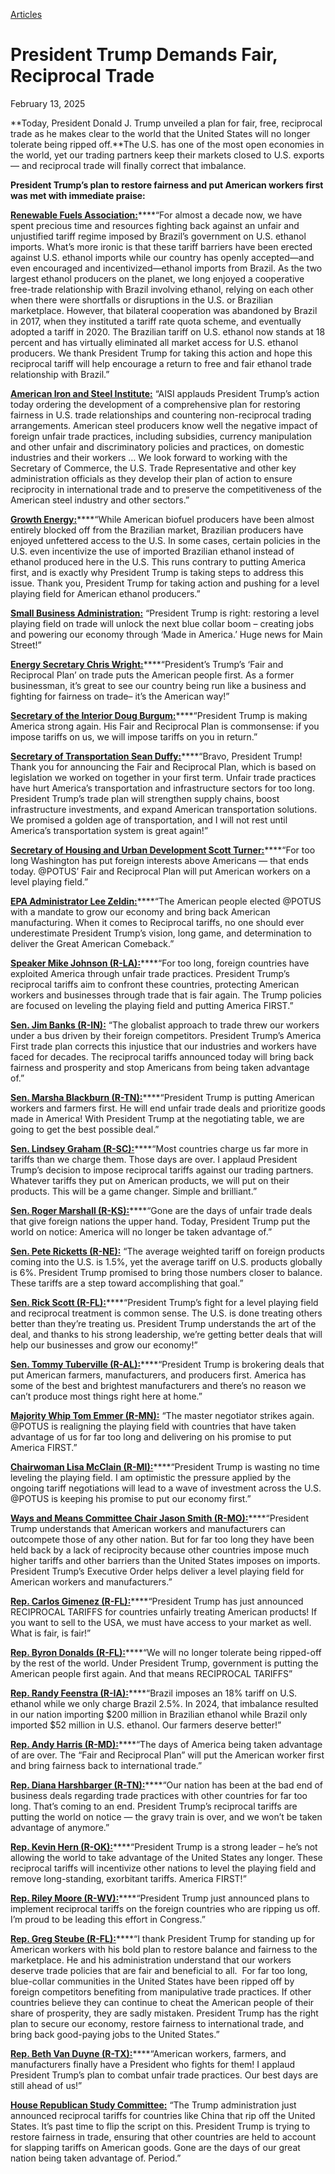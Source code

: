 [Articles](https://www.whitehouse.gov/articles/)

# 					President Trump Demands Fair, Reciprocal Trade				

February 13, 2025

**Today, President Donald J. Trump unveiled a plan for fair, free, reciprocal trade as he makes clear to the world that the United States will no longer tolerate being ripped off.**The U.S. has one of the most open economies in the world, yet our trading partners keep their markets closed to U.S. exports — and reciprocal trade will finally correct that imbalance.

**President Trump’s plan to restore fairness and put American workers first was met with immediate praise:**

[**Renewable Fuels Association:**](https://ethanolrfa.org/media-and-news/category/news-releases/article/2025/02/rfa-thanks-president-trump-for-taking-action-to-counter-brazil-ethanol-tariff)****“For almost a decade now, we have spent precious time and resources fighting back against an unfair and unjustified tariff regime imposed by Brazil’s government on U.S. ethanol imports. What’s more ironic is that these tariff barriers have been erected against U.S. ethanol imports while our country has openly accepted—and even encouraged and incentivized—ethanol imports from Brazil. As the two largest ethanol producers on the planet, we long enjoyed a cooperative free-trade relationship with Brazil involving ethanol, relying on each other when there were shortfalls or disruptions in the U.S. or Brazilian marketplace. However, that bilateral cooperation was abandoned by Brazil in 2017, when they instituted a tariff rate quota scheme, and eventually adopted a tariff in 2020. The Brazilian tariff on U.S. ethanol now stands at 18 percent and has virtually eliminated all market access for U.S. ethanol producers. We thank President Trump for taking this action and hope this reciprocal tariff will help encourage a return to free and fair ethanol trade relationship with Brazil.”

[**American Iron and Steel Institute:**](https://www.steel.org/2025/02/aisi-statement-on-president-trumps-memo-on-reciprocal-trade/) “AISI applauds President Trump’s action today ordering the development of a comprehensive plan for restoring fairness in U.S. trade relationships and countering non-reciprocal trading arrangements. American steel producers know well the negative impact of foreign unfair trade practices, including subsidies, currency manipulation and other unfair and discriminatory policies and practices, on domestic industries and their workers … We look forward to working with the Secretary of Commerce, the U.S. Trade Representative and other key administration officials as they develop their plan of action to ensure reciprocity in international trade and to preserve the competitiveness of the American steel industry and other sectors.”

[**Growth Energy:**](https://growthenergy.org/2025/02/13/brazilian-trade-barriers/)****“While American biofuel producers have been almost entirely blocked off from the Brazilian market, Brazilian producers have enjoyed unfettered access to the U.S. In some cases, certain policies in the U.S. even incentivize the use of imported Brazilian ethanol instead of ethanol produced here in the U.S. This runs contrary to putting America first, and is exactly why President Trump is taking steps to address this issue. Thank you, President Trump for taking action and pushing for a level playing field for American ethanol producers.”

[**Small Business Administration:**](https://x.com/SBAgov/status/1890148991288963525) “President Trump is right: restoring a level playing field on trade will unlock the next blue collar boom – creating jobs and powering our economy through ‘Made in America.’ Huge news for Main Street!”

[**Energy Secretary Chris Wright:**](https://x.com/SecretaryWright/status/1890147412540637343)****“President’s Trump’s ‘Fair and Reciprocal Plan’ on trade puts the American people first. As a former businessman, it’s great to see our country being run like a business and fighting for fairness on trade– it’s the American way!”

[**Secretary of the Interior Doug Burgum:**](https://x.com/SecretaryBurgum/status/1890140996740030652)****“President Trump is making America strong again. His Fair and Reciprocal Plan is commonsense: if you impose tariffs on us, we will impose tariffs on you in return.”

[**Secretary of Transportation Sean Duffy:**](https://x.com/SecDuffy/status/1890174374596301122)****“Bravo, President Trump! Thank you for announcing the Fair and Reciprocal Plan, which is based on legislation we worked on together in your first term. Unfair trade practices have hurt America’s transportation and infrastructure sectors for too long. President Trump’s trade plan will strengthen supply chains, boost infrastructure investments, and expand American transportation solutions. We promised a golden age of transportation, and I will not rest until America’s transportation system is great again!”

[**Secretary of Housing and Urban Development Scott Turner:**](https://x.com/SecretaryTurner/status/1890142679377613310)****“For too long Washington has put foreign interests above Americans — that ends today. @POTUS’ Fair and Reciprocal Plan will put American workers on a level playing field.”

[**EPA Administrator Lee Zeldin:**](https://x.com/epaleezeldin/status/1890149078396539174)****“The American people elected @POTUS with a mandate to grow our economy and bring back American manufacturing. When it comes to Reciprocal tariffs, no one should ever underestimate President Trump’s vision, long game, and determination to deliver the Great American Comeback.”

[**Speaker Mike Johnson (R-LA):**](https://x.com/SpeakerJohnson/status/1890120154488447207)****“For too long, foreign countries have exploited America through unfair trade practices. President Trump’s reciprocal tariffs aim to confront these countries, protecting American workers and businesses through trade that is fair again. The Trump policies are focused on leveling the playing field and putting America FIRST.”

[**Sen. Jim Banks (R-IN):**](https://x.com/SenatorBanks/status/1890125230523216292) “The globalist approach to trade threw our workers under a bus driven by their foreign competitors. President Trump’s America First trade plan corrects this injustice that our industries and workers have faced for decades. The reciprocal tariffs announced today will bring back fairness and prosperity and stop Americans from being taken advantage of.”

[**Sen. Marsha Blackburn (R-TN):**](https://x.com/MarshaBlackburn/status/1890111825192288655)****“President Trump is putting American workers and farmers first. He will end unfair trade deals and prioritize goods made in America! With President Trump at the negotiating table, we are going to get the best possible deal.”

[**Sen. Lindsey Graham (R-SC):**](https://x.com/LindseyGrahamSC/status/1890131741232201839)****“Most countries charge us far more in tariffs than we charge them. Those days are over. I applaud President Trump’s decision to impose reciprocal tariffs against our trading partners. Whatever tariffs they put on American products, we will put on their products. This will be a game changer. Simple and brilliant.”

[**Sen. Roger Marshall (R-KS):**](https://x.com/RogerMarshallMD/status/1890131872979591306)****“Gone are the days of unfair trade deals that give foreign nations the upper hand. Today, President Trump put the world on notice: America will no longer be taken advantage of.”

[**Sen. Pete Ricketts (R-NE):**](https://www.dailysignal.com/2025/02/13/trumps-blanket-tariff-plan-praised-rust-belt-congressmen/amp/) “The average weighted tariff on foreign products coming into the U.S. is 1.5%, yet the average tariff on U.S. products globally is 6%. President Trump promised to bring those numbers closer to balance. These tariffs are a step toward accomplishing that goal.”

[**Sen. Rick Scott (R-FL):**](https://x.com/SenRickScott/status/1890117931121668256)****“President Trump’s fight for a level playing field and reciprocal treatment is common sense. The U.S. is done treating others better than they’re treating us. President Trump understands the art of the deal, and thanks to his strong leadership, we’re getting better deals that will help our businesses and grow our economy!”

[**Sen. Tommy Tuberville (R-AL):**](https://x.com/SenTuberville/status/1890124707082727838)****“President Trump is brokering deals that put American farmers, manufacturers, and producers first. America has some of the best and brightest manufacturers and there’s no reason we can’t produce most things right here at home.”

[**Majority Whip Tom Emmer (R-MN):**](https://x.com/GOPMajorityWhip/status/1890135775498629305) “The master negotiator strikes again. @POTUS is realigning the playing field with countries that have taken advantage of us for far too long and delivering on his promise to put America FIRST.”

[**Chairwoman Lisa McClain (R-MI):**](https://x.com/RepLisaMcClain/status/1890115111064596626)****“President Trump is wasting no time leveling the playing field. I am optimistic the pressure applied by the ongoing tariff negotiations will lead to a wave of investment across the U.S. @POTUS is keeping his promise to put our economy first.”

[**Ways and Means Committee Chair Jason Smith (R-MO):**](https://x.com/RepJasonSmith/status/1890119422670688429)****“President Trump understands that American workers and manufacturers can outcompete those of any other nation. But for far too long they have been held back by a lack of reciprocity because other countries impose much higher tariffs and other barriers than the United States imposes on imports. President Trump’s Executive Order helps deliver a level playing field for American workers and manufacturers.”

[**Rep. Carlos Gimenez (R-FL):**](https://x.com/RepCarlos/status/1890119277573026153)****“President Trump has just announced RECIPROCAL TARIFFS for countries unfairly treating American products! If you want to sell to the USA, we must have access to your market as well. What is fair, is fair!”

[**Rep. Byron Donalds (R-FL):**](https://x.com/RepDonaldsPress/status/1890120064516661501)****“We will no longer tolerate being ripped-off by the rest of the world. Under President Trump, government is putting the American people first again. And that means RECIPROCAL TARIFFS”

[**Rep. Randy Feenstra (R-IA):**](https://x.com/RepFeenstra/status/1890131271181111432)****“Brazil imposes an 18% tariff on U.S. ethanol while we only charge Brazil 2.5%. In 2024, that imbalance resulted in our nation importing $200 million in Brazilian ethanol while Brazil only imported $52 million in U.S. ethanol. Our farmers deserve better!”

[**Rep. Andy Harris (R-MD):**](https://x.com/RepAndyHarrisMD/status/1890116710726091147)****“The days of America being taken advantage of are over. The “Fair and Reciprocal Plan” will put the American worker first and bring fairness back to international trade.”

[**Rep. Diana Harshbarger (R-TN):**](https://x.com/RepHarshbarger/status/1890112573942759520)****“Our nation has been at the bad end of business deals regarding trade practices with other countries for far too long. That’s coming to an end. President Trump’s reciprocal tariffs are putting the world on notice — the gravy train is over, and we won’t be taken advantage of anymore.”

[**Rep. Kevin Hern (R-OK):**](https://x.com/repkevinhern/status/1890118251532939747)****“President Trump is a strong leader – he’s not allowing the world to take advantage of the United States any longer. These reciprocal tariffs will incentivize other nations to level the playing field and remove long-standing, exorbitant tariffs. America FIRST!”

[**Rep. Riley Moore (R-WV):**](https://x.com/RepRileyMoore/status/1890123804019708120)****“President Trump just announced plans to implement reciprocal tariffs on the foreign countries who are ripping us off. I’m proud to be leading this effort in Congress.”

[**Rep. Greg Steube (R-FL):**](https://x.com/RepGregSteube/status/1890129797746921911)****“I thank President Trump for standing up for American workers with his bold plan to restore balance and fairness to the marketplace. He and his administration understand that our workers deserve trade policies that are fair and beneficial to all.  For far too long, blue-collar communities in the United States have been ripped off by foreign competitors benefiting from manipulative trade practices. If other countries believe they can continue to cheat the American people of their share of prosperity, they are sadly mistaken. President Trump has the right plan to secure our economy, restore fairness to international trade, and bring back good-paying jobs to the United States.”

[**Rep. Beth Van Duyne (R-TX):**](https://x.com/RepBethVanDuyne/status/1890123503900536995)****“American workers, farmers, and manufacturers finally have a President who fights for them! I applaud President Trump’s plan to combat unfair trade practices. Our best days are still ahead of us!”

[**House Republican Study Committee:**](https://x.com/RepublicanStudy/status/1890117651856560622) “The Trump administration just announced reciprocal tariffs for countries like China that rip off the United States. It’s past time to flip the script on this. President Trump is trying to restore fairness in trade, ensuring that other countries are held to account for slapping tariffs on American goods. Gone are the days of our great nation being taken advantage of. Period.”
